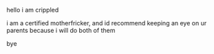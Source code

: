 hello i am crippled

i am a certified motherfricker, and id recommend keeping an eye on ur parents because i will do both of them

bye
